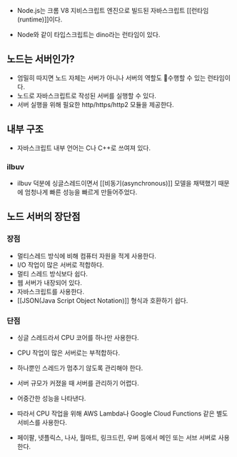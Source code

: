 - Node.js는 크롬 V8 지비스크립트 엔진으로 빌드된 자바스크립트 [[런타임(runtime)]]이다.

- Node와 같이 타입스크립트는 dino라는 런타임이 있다.

## 노드는 서버인가?

- 엄밀히 따지면 노드 자체는 서버가 아니나 서버의 역할도 수행할 수 있는 런타임이다.
- 노드로 자바스크립트로 작성된 서버를 실행할 수 있다.
- 서버 실행을 위해 필요한 http/https/http2 모듈을 제공한다.

## 내부 구조

- 자바스크립트 내부 언어는 C나 C++로 쓰여져 있다.

### ilbuv

- ilbuv 덕분에 싱글스레드이면서 [[비동기(asynchronous)]] 모델을 채택했기 때문에 엄청나게 빠른 성능을 빠르게 만들어주었다.

## 노드 서버의 장단점

### 장점

- 멀티스레드 방식에 비해 컴퓨터 자원을 적게 사용한다.
- I/O 작업이 많은 서버로 적합하다.
- 멀티 스레드 방식보다 쉽다.
- 웹 서버가 내장되어 있다.
- 자바스크립트를 사용한다.
- [[JSON(Java Script Object Notation)]] 형식과 호환하기 쉽다.

### 단점

- 싱글 스레드라서 CPU 코어를 하나만 사용한다.
- CPU 작업이 많은 서버로는 부적합하다.
- 하나뿐인 스레드가 멈추기 않도록 관리해야 한다.
- 서버 규모가 커졌을 때 서버를 관리하기 어렵다.
- 어중간한 성능을 나타낸다.

- 따라서 CPU 작업을 위해 AWS Lambda나 Google Cloud Functions 같은 별도 서비스를 사용한다.
- 페이팔, 넷플릭스, 나사, 월마트, 링크드린, 우버 등에서 메인 또는 서브 서버로 사용한다.